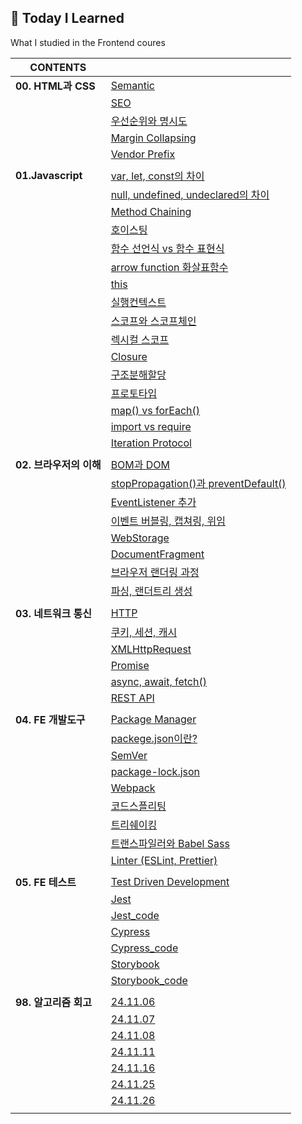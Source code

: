 ## 📌 Today I Learned
What I studied in the Frontend coures
 

|**CONTENTS**||
|---|---|
|**00. HTML과 CSS**|[Semantic](00.HTML과%20CSS/00.Semantic.md)|
||[SEO](00.HTML과%20CSS/01.SEO.md)|
||[우선순위와 명시도](00.HTML과%20CSS/02.우선순위_명시도.md)|
||[Margin Collapsing](00.HTML과%20CSS/03.Margin_Collapsing.md)|
||[Vendor Prefix](00.HTML과%20CSS/04.Vendor_Prefix.md)|
|||
|**01.Javascript**|[var, let, const의 차이](01.Javascript/00.var_let_const.md)|
||[null, undefined, undeclared의 차이](01.Javascript/01.Null_Undefined_Undeclared.md)|
||[Method Chaining](01.Javascript/02.Method_Chaining.md)|
||[호이스팅](01.Javascript/03.호이스팅.md)|
||[함수 선언식 vs 함수 표현식](01.Javascript/04.함수_선언식_표현식.md)|
||[arrow function 화살표함수](01.Javascript/05.Arrow_Function.md)|
||[this](01.Javascript/06.this.md)|
||[실행컨텍스트](01.Javascript/07.Execution_Context.md)|
||[스코프와 스코프체인](01.Javascript/08.Scope_ScopeChain.md)|
||[렉시컬 스코프](01.Javascript/09.Lexical_Scope.md)|
||[Closure](01.Javascript/10.Closure.md)|
||[구조분해할당](01.Javascript/11.Destructuring_assignment.md)|
||[프로토타입](01.Javascript/12.Prototype.md)|
||[map() vs forEach()](01.Javascript/13.map_forEach.md)|
||[import vs require](01.Javascript/14.import_require.md)|
||[Iteration Protocol](01.Javascript/15.Iteration_Protocol.md)|
|||
|**02. 브라우저의 이해**|[BOM과 DOM](02.브라우저의%20이해/00.BOM_DOM.md)|
||[stopPropagation()과 preventDefault()](02.브라우저의%20이해/01.stopPropagation()_preventDefault().md)|
||[EventListener 추가](02.브라우저의%20이해/02.EventListener_추가.md)|
||[이벤트 버블링, 캡쳐링, 위임](02.브라우저의%20이해/03.버블링_캡쳐링_위임.md)|
||[WebStorage](02.브라우저의%20이해/04.WebStorage.md)|
||[DocumentFragment](02.브라우저의%20이해/05.DocumentFragment.md)|
||[브라우저 랜더링 과정](02.브라우저의%20이해/06.브라우저_랜더링_과정.md)|
||[파싱, 랜더트리 생성](02.브라우저의%20이해/07.파싱_랜더트리_생성.md)|
|||
|**03. 네트워크 통신**|[HTTP](03.네트워크%20통신/00.HTTP.md)|
||[쿠키, 세션, 캐시](03.네트워크%20통신/01.쿠키_세션_캐시.md)|
||[XMLHttpRequest](03.네트워크%20통신/02.XMLHttpRequest.md)|
||[Promise](03.네트워크%20통신/03.Promise.md)|
||[async, await, fetch()](03.네트워크%20통신/04.async_await_fetch().md)|
||[REST API](03.네트워크%20통신/05.RestAPI.md)|
|||
|**04. FE 개발도구**|[Package Manager](04.FE%20개발도구/00.Package_Manager.md)|
||[packege.json이란?](04.FE%20개발도구/01.package.json.md)|
||[SemVer](04.FE%20개발도구/02.SemVer.md)|
||[package-lock.json](04.FE%20개발도구/03.package-lock.json.md)|
||[Webpack](04.FE%20개발도구/04.Webpack.md)|
||[코드스플리팅](04.FE%20개발도구/05.Code_Splitting.md)|
||[트리쉐이킹](04.FE%20개발도구/06.Tree_Shaking.md)|
||[트랜스파일러와 Babel Sass](04.FE%20개발도구/07.%20Transpiler.md)|
||[Linter (ESLint, Prettier)](04.FE%20개발도구/08.Linter.md)|
|||
|**05. FE 테스트**|[Test Driven Development](05.FE%20테스트/00.TDD.md)|
||[Jest](05.FE%20테스트/01.Jest.md)|
||[Jest_code](https://github.com/minnnnnk0/FE_TEST/blob/main/Jest/README.md)|
||[Cypress](05.FE%20테스트/02.Cypress.md)|
||[Cypress_code](https://github.com/minnnnnk0/FE_TEST/blob/main/cypress/README.md)|
||[Storybook](05.FE%20테스트/03.Storybook.md)|
||[Storybook_code](https://github.com/minnnnnk0/FE_TEST/blob/main/storybook/README.md)|
|||
|**98. 알고리즘 회고**|[24.11.06](98.스터디/00.bfs%20vs%20dijkstra.md)|
||[24.11.07](98.스터디/01.다차원%20배열%20체크.md)|
||[24.11.08](98.스터디/02.반복문%20조건%20범위.md)|
||[24.11.11](98.스터디/03.순조부.md)|
||[24.11.16](98.스터디/04.템플릿%20리터럴.md)|
||[24.11.25](98.스터디/05.Union_Find.md)|
||[24.11.26](98.스터디/06.Tree.md)|
|||